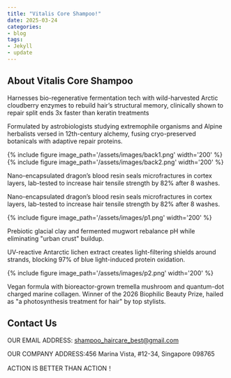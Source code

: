 ```yaml
---
title: "Vitalis Core Shampoo!"
date: 2025-03-24
categories:
- blog
tags:
- Jekyll
- update
---
```


## About Vitalis Core Shampoo

Harnesses bio-regenerative fermentation tech with wild-harvested Arctic cloudberry enzymes to rebuild hair’s structural memory, clinically shown to repair split ends 3x faster than keratin treatments

Formulated by astrobiologists studying extremophile organisms and Alpine herbalists versed in 12th-century alchemy, fusing cryo-preserved botanicals with adaptive repair proteins.

{% include figure image_path='/assets/images/back1.png' width='200' %}
{% include figure image_path='/assets/images/back2.png' width='200' %}

Nano-encapsulated dragon’s blood resin seals microfractures in cortex layers, lab-tested to increase hair tensile strength by 82% after 8 washes.

Nano-encapsulated dragon’s blood resin seals microfractures in cortex layers, lab-tested to increase hair tensile strength by 82% after 8 washes.

{% include figure image_path='/assets/images/p1.png' width='200' %}

Prebiotic glacial clay and fermented mugwort rebalance pH while eliminating "urban crust" buildup.

UV-reactive Antarctic lichen extract creates light-filtering shields around strands, blocking 97% of blue light-induced protein oxidation.

{% include figure image_path='/assets/images/p2.png' width='200' %}

Vegan formula with bioreactor-grown tremella mushroom and quantum-dot charged marine collagen. Winner of the 2026 Biophilic Beauty Prize, hailed as "a photosynthesis treatment for hair" by top stylists.

## Contact Us

OUR EMAIL ADDRESS: shampoo_haircare_best@gmail.com

OUR COMPANY ADDRESS:456 Marina Vista, #12-34, Singapore 098765

ACTION IS BETTER THAN ACTION！
